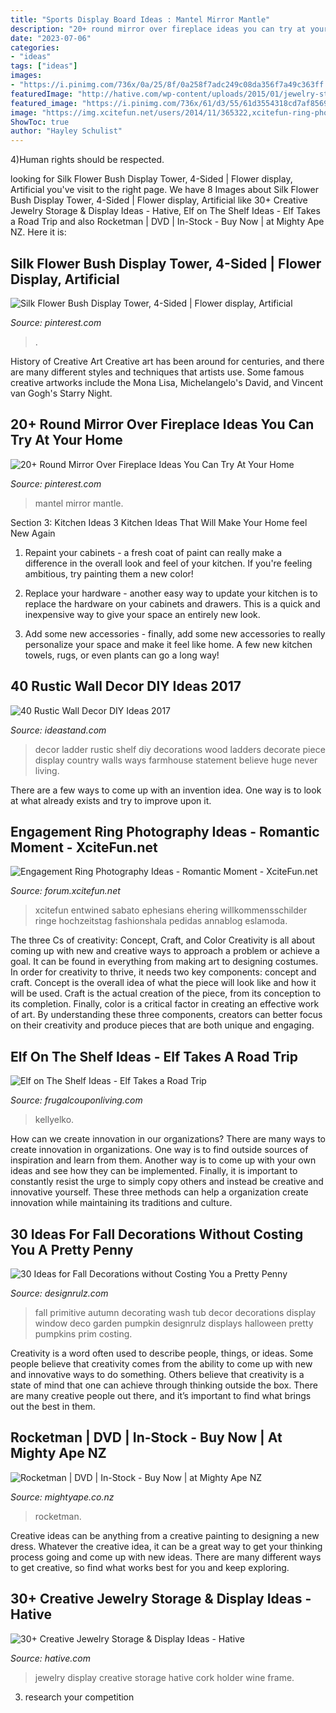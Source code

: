 ```yaml
---
title: "Sports Display Board Ideas : Mantel Mirror Mantle"
description: "20+ round mirror over fireplace ideas you can try at your home"
date: "2023-07-06"
categories:
- "ideas"
tags: ["ideas"]
images:
- "https://i.pinimg.com/736x/0a/25/8f/0a258f7adc249c08da356f7a49c363ff.jpg"
featuredImage: "http://hative.com/wp-content/uploads/2015/01/jewelry-storage-display-ideas/5-wine-cork-frame-jewelry-holder.jpg"
featured_image: "https://i.pinimg.com/736x/61/d3/55/61d3554318cd7af8569387754519529f.jpg"
image: "https://img.xcitefun.net/users/2014/11/365322,xcitefun-ring-photography-2.jpg"
ShowToc: true
author: "Hayley Schulist"
---
```



4)Human rights should be respected.

	

		
looking for Silk Flower Bush Display Tower, 4-Sided | Flower display, Artificial you've visit to the right page. We have 8 Images about Silk Flower Bush Display Tower, 4-Sided | Flower display, Artificial like 30+ Creative Jewelry Storage &amp; Display Ideas - Hative, Elf on The Shelf Ideas - Elf Takes a Road Trip and also Rocketman | DVD | In-Stock - Buy Now | at Mighty Ape NZ. Here it is:
		
    
## Silk Flower Bush Display Tower, 4-Sided | Flower Display, Artificial

<img loading=lazy src="https://i.pinimg.com/736x/0a/25/8f/0a258f7adc249c08da356f7a49c363ff.jpg" onerror="this.onerror=null;this.src='https://tse2.mm.bing.net/th?id=OIP.FfCOIDW43DCoQxB__HzE4wAAAA&amp;pid=15.1';" alt="Silk Flower Bush Display Tower, 4-Sided | Flower display, Artificial">

_Source: pinterest.com_

>. 

	

History of Creative Art
Creative art has been around for centuries, and there are many different styles and techniques that artists use. Some famous creative artworks include the Mona Lisa, Michelangelo's David, and Vincent van Gogh's Starry Night.

    
## 20+ Round Mirror Over Fireplace Ideas You Can Try At Your Home

<img loading=lazy src="https://i.pinimg.com/736x/61/d3/55/61d3554318cd7af8569387754519529f.jpg" onerror="this.onerror=null;this.src='https://tse4.mm.bing.net/th?id=OIP.ML9GmBx0vsGbq2doNvFwEgHaLI&amp;pid=15.1';" alt="20+ Round Mirror Over Fireplace Ideas You Can Try At Your Home">

_Source: pinterest.com_

>mantel mirror mantle. 

	

Section 3: Kitchen Ideas
3 Kitchen Ideas That Will Make Your Home feel New Again
1. Repaint your cabinets - a fresh coat of paint can really make a difference in the overall look and feel of your kitchen. If you're feeling ambitious, try painting them a new color!

2. Replace your hardware - another easy way to update your kitchen is to replace the hardware on your cabinets and drawers. This is a quick and inexpensive way to give your space an entirely new look.

3. Add some new accessories - finally, add some new accessories to really personalize your space and make it feel like home. A few new kitchen towels, rugs, or even plants can go a long way!

    
## 40 Rustic Wall Decor DIY Ideas 2017

<img loading=lazy src="http://ideastand.com/wp-content/uploads/2017/08/rustic-wall-decor/27-rustic-wall-decor-diy-ideas.jpg" onerror="this.onerror=null;this.src='https://tse3.mm.bing.net/th?id=OIP.LpZrH05HMDnRkCUFQG7fkAHaLH&amp;pid=15.1';" alt="40 Rustic Wall Decor DIY Ideas 2017">

_Source: ideastand.com_

>decor ladder rustic shelf diy decorations wood ladders decorate piece display country walls ways farmhouse statement believe huge never living. 

	

There are a few ways to come up with an invention idea.  One way is to look at what already exists and try to improve upon it.

    
## Engagement Ring Photography Ideas - Romantic Moment - XciteFun.net

<img loading=lazy src="https://img.xcitefun.net/users/2014/11/365322,xcitefun-ring-photography-2.jpg" onerror="this.onerror=null;this.src='https://tse4.mm.bing.net/th?id=OIP.XoA8AXLwzcYZBTsYCrocRgHaJ4&amp;pid=15.1';" alt="Engagement Ring Photography Ideas - Romantic Moment - XciteFun.net">

_Source: forum.xcitefun.net_

>xcitefun entwined sabato ephesians ehering willkommensschilder ringe hochzeitstag fashionshala pedidas annablog eslamoda. 

	

The three Cs of creativity: Concept, Craft, and Color
Creativity is all about coming up with new and creative ways to approach a problem or achieve a goal. It can be found in everything from making art to designing costumes. In order for creativity to thrive, it needs two key components: concept and craft. Concept is the overall idea of what the piece will look like and how it will be used. Craft is the actual creation of the piece, from its conception to its completion. Finally, color is a critical factor in creating an effective work of art. By understanding these three components, creators can better focus on their creativity and produce pieces that are both unique and engaging.

    
## Elf On The Shelf Ideas - Elf Takes A Road Trip

<img loading=lazy src="https://www.frugalcouponliving.com/wp-content/uploads/2013/11/elf-on-the-shelf-ideas-traffic-frugal-coupon-living.jpg" onerror="this.onerror=null;this.src='https://tse4.mm.bing.net/th?id=OIP.1IrDiDhNEyjuOvgzc6NBLQHaLH&amp;pid=15.1';" alt="Elf on The Shelf Ideas - Elf Takes a Road Trip">

_Source: frugalcouponliving.com_

>kellyelko. 

	

How can we create innovation in our organizations?
There are many ways to create innovation in organizations. One way is to find outside sources of inspiration and learn from them. Another way is to come up with your own ideas and see how they can be implemented. Finally, it is important to constantly resist the urge to simply copy others and instead be creative and innovative yourself. These three methods can help a organization create innovation while maintaining its traditions and culture.

    
## 30 Ideas For Fall Decorations Without Costing You A Pretty Penny

<img loading=lazy src="http://cdn.designrulz.com/wp-content/uploads/2016/10/fall-decorattion-designrulz-21.jpg" onerror="this.onerror=null;this.src='https://tse3.mm.bing.net/th?id=OIP.bA72hTjZNYmfynKVItoZJAHaJ4&amp;pid=15.1';" alt="30 Ideas for Fall Decorations without Costing You a Pretty Penny">

_Source: designrulz.com_

>fall primitive autumn decorating wash tub decor decorations display window deco garden pumpkin designrulz displays halloween pretty pumpkins prim costing. 

	

Creativity is a word often used to describe people, things, or ideas. Some people believe that creativity comes from the ability to come up with new and innovative ways to do something. Others believe that creativity is a state of mind that one can achieve through thinking outside the box. There are many creative people out there, and it’s important to find what brings out the best in them.

    
## Rocketman | DVD | In-Stock - Buy Now | At Mighty Ape NZ

<img loading=lazy src="https://d3fa68hw0m2vcc.cloudfront.net/255/219960798.jpeg" onerror="this.onerror=null;this.src='https://tse4.mm.bing.net/th?id=OIP.2jzDLBIYf5wRSZZQ4RdqxQHaKc&amp;pid=15.1';" alt="Rocketman | DVD | In-Stock - Buy Now | at Mighty Ape NZ">

_Source: mightyape.co.nz_

>rocketman. 

	

Creative ideas can be anything from a creative painting to designing a new dress. Whatever the creative idea, it can be a great way to get your thinking process going and come up with new ideas. There are many different ways to get creative, so find what works best for you and keep exploring.

    
## 30+ Creative Jewelry Storage &amp; Display Ideas - Hative

<img loading=lazy src="http://hative.com/wp-content/uploads/2015/01/jewelry-storage-display-ideas/5-wine-cork-frame-jewelry-holder.jpg" onerror="this.onerror=null;this.src='https://tse4.mm.bing.net/th?id=OIP.sLmpQj9-TLO3KQi4RAH3AwHaLI&amp;pid=15.1';" alt="30+ Creative Jewelry Storage &amp; Display Ideas - Hative">

_Source: hative.com_

>jewelry display creative storage hative cork holder wine frame. 

	

3. research your competition 

